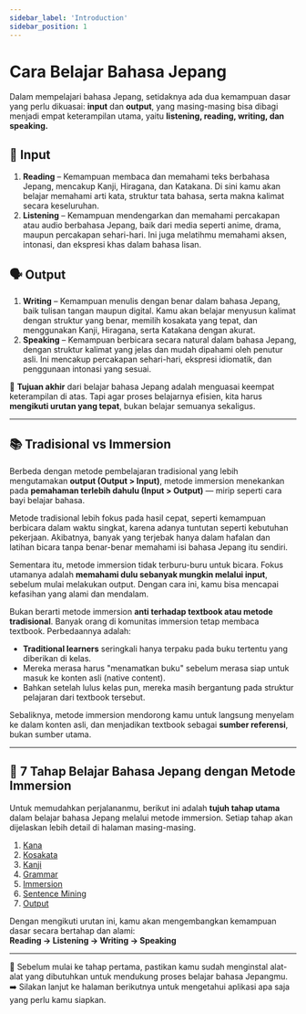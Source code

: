 ```yaml
---
sidebar_label: 'Introduction'
sidebar_position: 1
---
```


# Cara Belajar Bahasa Jepang

Dalam mempelajari bahasa Jepang, setidaknya ada dua kemampuan dasar yang perlu dikuasai: **input** dan **output**, yang masing-masing bisa dibagi menjadi empat keterampilan utama, yaitu **listening, reading, writing, dan speaking.**

## 🧠 Input
1. **Reading** – Kemampuan membaca dan memahami teks berbahasa Jepang, mencakup Kanji, Hiragana, dan Katakana. Di sini kamu akan belajar memahami arti kata, struktur tata bahasa, serta makna kalimat secara keseluruhan.
2. **Listening** – Kemampuan mendengarkan dan memahami percakapan atau audio berbahasa Jepang, baik dari media seperti anime, drama, maupun percakapan sehari-hari. Ini juga melatihmu memahami aksen, intonasi, dan ekspresi khas dalam bahasa lisan.

## 🗣 Output
1. **Writing** – Kemampuan menulis dengan benar dalam bahasa Jepang, baik tulisan tangan maupun digital. Kamu akan belajar menyusun kalimat dengan struktur yang benar, memilih kosakata yang tepat, dan menggunakan Kanji, Hiragana, serta Katakana dengan akurat.
2. **Speaking** – Kemampuan berbicara secara natural dalam bahasa Jepang, dengan struktur kalimat yang jelas dan mudah dipahami oleh penutur asli. Ini mencakup percakapan sehari-hari, ekspresi idiomatik, dan penggunaan intonasi yang sesuai.

🎯 **Tujuan akhir** dari belajar bahasa Jepang adalah menguasai keempat keterampilan di atas. Tapi agar proses belajarnya efisien, kita harus **mengikuti urutan yang tepat**, bukan belajar semuanya sekaligus.

---

## 📚 Tradisional vs Immersion

Berbeda dengan metode pembelajaran tradisional yang lebih mengutamakan **output (Output > Input)**, metode immersion menekankan pada **pemahaman terlebih dahulu (Input > Output)** — mirip seperti cara bayi belajar bahasa.

Metode tradisional lebih fokus pada hasil cepat, seperti kemampuan berbicara dalam waktu singkat, karena adanya tuntutan seperti kebutuhan pekerjaan. Akibatnya, banyak yang terjebak hanya dalam hafalan dan latihan bicara tanpa benar-benar memahami isi bahasa Jepang itu sendiri.

Sementara itu, metode immersion tidak terburu-buru untuk bicara. Fokus utamanya adalah **memahami dulu sebanyak mungkin melalui input**, sebelum mulai melakukan output. Dengan cara ini, kamu bisa mencapai kefasihan yang alami dan mendalam.

Bukan berarti metode immersion **anti terhadap textbook atau metode tradisional**. Banyak orang di komunitas immersion tetap membaca textbook. Perbedaannya adalah:
- **Traditional learners** seringkali hanya terpaku pada buku tertentu yang diberikan di kelas.
- Mereka merasa harus "menamatkan buku" sebelum merasa siap untuk masuk ke konten asli (native content).
- Bahkan setelah lulus kelas pun, mereka masih bergantung pada struktur pelajaran dari textbook tersebut.

Sebaliknya, metode immersion mendorong kamu untuk langsung menyelam ke dalam konten asli, dan menjadikan textbook sebagai **sumber referensi**, bukan sumber utama.

---

## 🚀 7 Tahap Belajar Bahasa Jepang dengan Metode Immersion

Untuk memudahkan perjalananmu, berikut ini adalah **tujuh tahap utama** dalam belajar bahasa Jepang melalui metode immersion. Setiap tahap akan dijelaskan lebih detail di halaman masing-masing.

1. [Kana](kana.md)
2. [Kosakata](kosakata.md)
3. [Kanji](kanji.md)
4. [Grammar](grammar.md)
5. [Immersion](immersion.md)
6. [Sentence Mining](sentence-mining.md)
7. [Output](output.md)

Dengan mengikuti urutan ini, kamu akan mengembangkan kemampuan dasar secara bertahap dan alami:  
**Reading → Listening → Writing → Speaking**

---

🔧 Sebelum mulai ke tahap pertama, pastikan kamu sudah menginstal alat-alat yang dibutuhkan untuk mendukung proses belajar bahasa Jepangmu.  
➡️ Silakan lanjut ke halaman berikutnya untuk mengetahui aplikasi apa saja yang perlu kamu siapkan.
